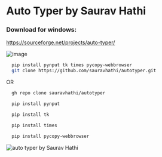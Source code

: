 
# Auto Typer by Saurav Hathi

### Download for windows:
https://sourceforge.net/projects/auto-typer/

![image](https://user-images.githubusercontent.com/61316762/154841805-daa1a7dc-ebc1-4e84-8997-4a2dad566bfb.png)


```bash
  pip install pynput tk times pycopy-webbrowser
  git clone https://github.com/sauravhathi/autotyper.git
```

OR

```bash
  gh repo clone sauravhathi/autotyper
```

```bash
  pip install pynput
```

```bash
  pip install tk
```

```bash
  pip install times
```

```bash
  pip install pycopy-webbrowser
```


![auto typer by Saurav Hathi](https://user-images.githubusercontent.com/61316762/166089371-0cf22c4b-bb66-42ad-9a79-6f0e86461222.png)

